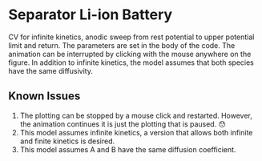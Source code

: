 
# Separator Li-ion Battery
CV for infinite kinetics, anodic sweep from rest potential to upper potential limit and return.  The parameters are set in the body of the code.  The animation can be interrupted by clicking with the mouse anywhere on the figure. In addition to infinite kinetics, the model assumes that both species have the same diffusivity.



## Known Issues
1. The plotting can be stopped by a mouse click and restarted.  However, the animation continues it is just the plotting that is paused. :hushed:
2. This model assumes infinite kinetics, a version that allows both infinite and finite kinetics is desired.
3. This model assumes A and B have the same diffusion coefficient.

